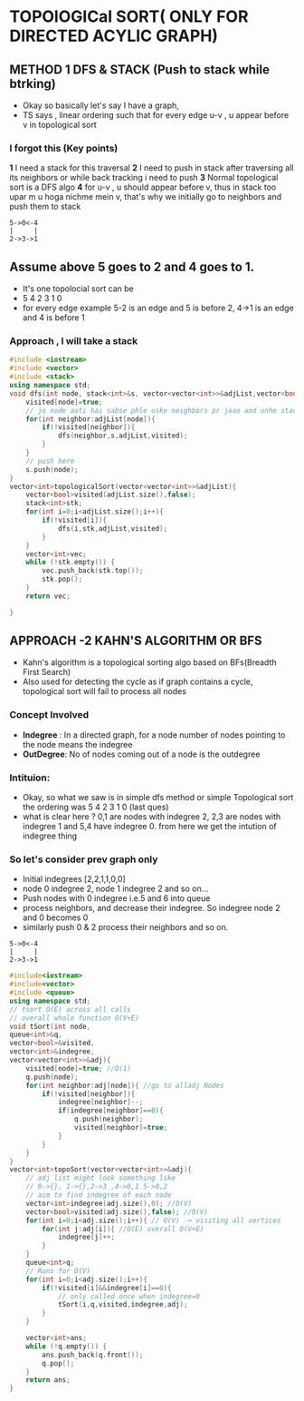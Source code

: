 # TOPOlOGICal SORT( ONLY FOR DIRECTED ACYLIC GRAPH)
## METHOD 1 DFS & STACK (Push to stack while btrking)
- Okay so basically let's say I have a graph,
- TS says , linear ordering such that for every edge u-v , u appear before v in topological sort
### I forgot this (Key points)
**1** I need a stack for this traversal
**2** I need to push in stack after traversing all its neighbors or while back tracking i need to push
**3** Normal topological sort is a DFS algo
**4** for u-v , u should appear before v, thus in stack too upar m u hoga nichme mein v, that's why we initially go to neighbors and push them to stack
```
5->0<-4
|     |
2->3->1
```
## Assume above 5 goes to 2 and 4 goes to 1.
- It's one topolocial sort can be
- 5 4 2 3 1 0
- for every edge example 5-2 is an edge and 5 is before 2, 4->1 is an edge and 4 is before 1

### Approach , I will take a stack
```cpp
#include <iostream>
#include <vector>
#include <stack>
using namespace std;
void dfs(int node, stack<int>&s, vector<vector<int>>&adjList,vector<bool>&visited){
    visited[node]=true;
    // jo node aati hai sabse phle uske neighbors pr jaao and unhe stack m put kro, remember since u->v mein ts m u pehle so u should be somewhere above v on stack
    for(int neighbor:adjList[node]){
        if(!visited[neighbor]){
            dfs(neighbor,s,adjList,visited);
        }
    }
    // push here
    s.push(node);
}
vector<int>topologicalSort(vector<vector<int>>&adjList){
    vector<bool>visited(adjList.size(),false);
    stack<int>stk;
    for(int i=0;i<adjList.size();i++){
        if(!visited[i]){
            dfs(i,stk,adjList,visited);
        }
    }
    vector<int>vec;
    while (!stk.empty()) {
        vec.push_back(stk.top());
        stk.pop();
    }
    return vec;

}
```

## APPROACH -2 KAHN'S ALGORITHM OR BFS
- Kahn's algorithm is a topological sorting algo based on BFs(Breadth First Search)
- Also used for detecting the cycle as if graph contains a cycle, topological sort will fail to process all nodes

### Concept Involved
- **Indegree** : In a directed graph, for a node number of nodes pointing to the node means the indegree
- **OutDegree**: No of nodes coming out of a node is the outdegree

### Intituion:
- Okay, so what we saw is in simple dfs method or simple Topological sort the ordering was 5 4 2 3 1 0 (last ques)
- what is clear here ? 0,1 are nodes with indegree 2, 2,3 are nodes with indegree 1 and 5,4 have indegree 0. from here we get the intution of  indegree thing

### So let's consider prev graph only
- Initial indegrees [2,2,1,1,0,0] 
- node 0 indegree 2, node 1 indegree 2 and so on...
- Push nodes with 0 indegree i.e.5 and 6 into queue
- process neighbors, and decrease their indegree. So indegree node 2 and 0 becomes 0
- similarly push 0 & 2 process their neighbors and so on.
```
5->0<-4
|     |
2->3->1
```
```cpp
#include<iostream>
#include<vector>
#include <queue>
using namespace std;
// tsort O(E) across all calls
// overall whole function O(V+E)
void tSort(int node,
queue<int>&q,
vector<bool>&visited,
vector<int>&indegree,
vector<vector<int>>&adj){
    visited[node]=true; //O(1)
    q.push(node);
    for(int neighbor:adj[node]){ //go to alladj Nodes
        if(!visited[neighbor]){
            indegree[neighbor]--;
            if(indegree[neighbor]==0){
                q.push(neighbor);
                visited[neighbor]=true;
            }
        }
    }
}
vector<int>topoSort(vector<vector<int>>&adj){
    // adj list might look something like
    // 0->{}, 1->{},2->3 ,4->0,1 5->0,2
    // aim to find indegree of each node
    vector<int>indegree(adj.size(),0); //O(V)
    vector<bool>visited(adj.size(),false); //O(V)
    for(int i=0;i<adj.size();i++){ // O(V) -> visiting all vertices
        for(int j:adj[i]){ //O(E) overall O(V+E) 
            indegree[j]++;
        }
    }
    queue<int>q;
    // Runs for O(V)
    for(int i=0;i<adj.size();i++){
        if(!visited[i]&&indegree[i]==0){
            // only called once when indegree=0
            tSort(i,q,visited,indegree,adj);
        }
    }

    vector<int>ans;
    while (!q.empty()) {
        ans.push_back(q.front());
        q.pop();
    }
    return ans;
}


```
